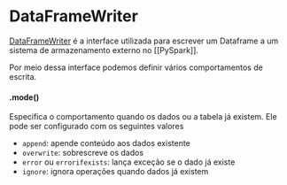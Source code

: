 # DataFrameWriter

[DataFrameWriter](https://spark.apache.org/docs/latest/api/python/reference/pyspark.sql/api/pyspark.sql.DataFrameWriter.html) é a interface utilizada para escrever um Dataframe a um sistema de armazenamento externo no [[PySpark]].

Por meio dessa interface podemos definir vários comportamentos de escrita.

#### .mode()

Especifica o comportamento quando os dados ou a tabela já existem. 
Ele pode ser configurado com os seguintes valores

- `append`: apende conteúdo aos dados existente
- `overwrite`: sobrescreve os dados
- `error` ou `errorifexists`: lança exceção se o dado já existe
- `ignore`: ignora operações quando dados já existem

